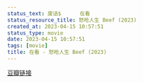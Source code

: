```yaml
---
status_text: 废话$      在看
status_resource_title: 怒呛人生 Beef‎ (2023)
created_at: 2023-04-15 10:57:51
status_type: movie
date: 2023-04-15 10:57:51
tags: [movie]
title: 在看 - 怒呛人生 Beef‎ (2023)
---
```

[豆瓣链接](https://movie.douban.com/subject/35413042/)
